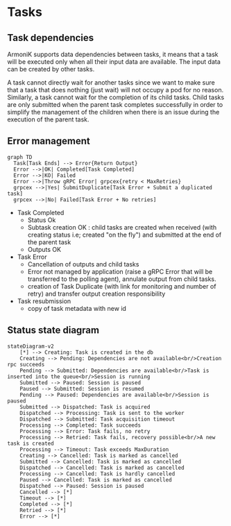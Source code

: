 # Tasks

## Task dependencies

ArmoniK supports data dependencies between tasks, it means that a task will be executed only when all their input data are available. The input data can be created by other tasks.

A task cannot directly wait for another tasks since we want to make sure that a task that does nothing (just wait) will not occupy a pod for no reason. Similarly, a task cannot wait for the completion of its child tasks. Child tasks are only submitted when the parent task completes successfully in order to simplify the management of the children when there is an issue during the execution of the parent task.

## Error management

```mermaid
graph TD
  Task[Task Ends] --> Error{Return Output}
  Error -->|OK| Completed[Task Completed]
  Error -->|KO| Failed
  Error -->|Throw gRPC Error| grpcex{retry < MaxRetries}
  grpcex -->|Yes| SubmitDuplicate[Task Error + Submit a duplicated task]
  grpcex -->|No| Failed[Task Error + No retries]
```

- Task Completed
  - Status Ok
  - Subtask creation OK : child tasks are created when received (with creating status i.e; created "on the fly") and submitted at the end of the parent task
  - Outputs OK
- Task Error
  - Cancellation of outputs and child tasks
  - Error not managed by application (raise a gRPC Error that will be transferred to the polling agent), annulate output from child tasks.
  - creation of Task Duplicate (with link for monitoring and number of retry) and transfer output creation responsibility
- Task resubmission
  - copy of task metadata with new id

## Status state diagram

```mermaid
stateDiagram-v2
    [*] --> Creating: Task is created in the db
    Creating --> Pending: Dependencies are not available<br/>Creation rpc succeeds
    Pending --> Submitted: Dependencies are available<br/>Task is inserted into the queue<br/>Session is running
    Submitted --> Paused: Session is paused
    Paused --> Submitted: Session is resumed
    Pending --> Paused: Dependencies are available<br/>Session is paused
    Submitted --> Dispatched: Task is acquired
    Dispatched --> Processing: Task is sent to the worker
    Dispatched --> Submitted: Task acquisition timeout
    Processing --> Completed: Task succeeds
    Processing --> Error: Task fails, no retry
    Processing --> Retried: Task fails, recovery possible<br/>A new task is created
    Processing --> Timeout: Task exceeds MaxDuration
    Creating --> Cancelled: Task is marked as cancelled
    Submitted --> Cancelled: Task is marked as cancelled
    Dispatched --> Cancelled: Task is marked as cancelled
    Processing --> Cancelled: Task is hardly cancelled
    Paused --> Cancelled: Task is marked as cancelled
    Dispatched --> Paused: Session is paused
    Cancelled --> [*]
    Timeout --> [*]
    Completed --> [*]
    Retried --> [*]
    Error --> [*]
```
